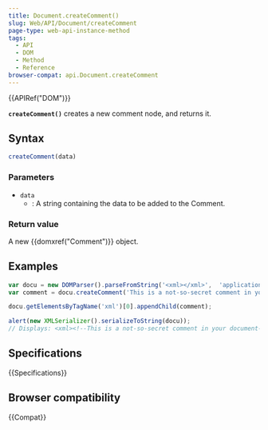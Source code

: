 ```yaml
---
title: Document.createComment()
slug: Web/API/Document/createComment
page-type: web-api-instance-method
tags:
  - API
  - DOM
  - Method
  - Reference
browser-compat: api.Document.createComment
---
```

{{APIRef("DOM")}}

**`createComment()`** creates a new comment node, and returns
it.

## Syntax

```js
createComment(data)
```

### Parameters

- `data`
  - : A string containing the data to be added to the Comment.

### Return value

A new {{domxref("Comment")}} object.

## Examples

```js
var docu = new DOMParser().parseFromString('<xml></xml>',  'application/xml');
var comment = docu.createComment('This is a not-so-secret comment in your document');

docu.getElementsByTagName('xml')[0].appendChild(comment);

alert(new XMLSerializer().serializeToString(docu));
// Displays: <xml><!--This is a not-so-secret comment in your document--></xml>
```

## Specifications

{{Specifications}}

## Browser compatibility

{{Compat}}
